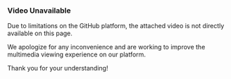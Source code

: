 ### Video Unavailable

Due to limitations on the GitHub platform, the attached video is not directly available on this page.

We apologize for any inconvenience and are working to improve the multimedia viewing experience on our platform.

Thank you for your understanding!
